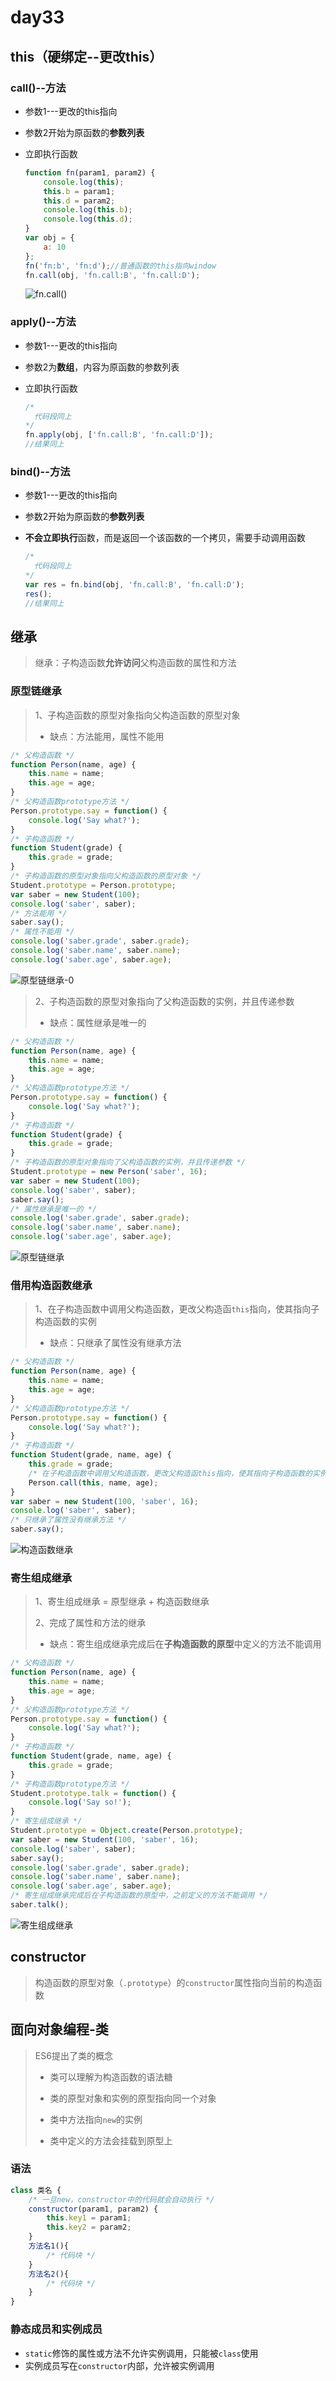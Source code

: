 # day33

## this（硬绑定--更改this）

### call()--方法

- 参数1---更改的this指向

- 参数2开始为原函数的**参数列表**

- 立即执行函数

  ```js
  function fn(param1, param2) {
      console.log(this);
      this.b = param1;
      this.d = param2;
      console.log(this.b);
      console.log(this.d);
  }
  var obj = {
      a: 10
  };
  fn('fn:b', 'fn:d');//普通函数的this指向window
  fn.call(obj, 'fn.call:B', 'fn.call:D');
  ```

  ![fn.call()](D:\1_2020Web\Note\06_JS高级\day_33\media\fn.call().jpg)

### apply()--方法

- 参数1---更改的this指向

- 参数2为**数组**，内容为原函数的参数列表

- 立即执行函数

  ```js
  /*
  	代码段同上
  */
  fn.apply(obj, ['fn.call:B', 'fn.call:D']);
  //结果同上
  ```

### bind()--方法

- 参数1---更改的this指向
- 参数2开始为原函数的**参数列表**

- **不会立即执行**函数，而是返回一个该函数的一个拷贝，需要手动调用函数

  ```js
  /*
  	代码段同上
  */
  var res = fn.bind(obj, 'fn.call:B', 'fn.call:D');
  res();
  //结果同上
  ```

## 继承

> 继承：子构造函数**允许访问**父构造函数的属性和方法

### 原型链继承

> 1、子构造函数的原型对象指向父构造函数的原型对象
>
> - 缺点：方法能用，属性不能用

```js
/* 父构造函数 */
function Person(name, age) {
    this.name = name;
    this.age = age;
}
/* 父构造函数prototype方法 */
Person.prototype.say = function() {
    console.log('Say what?');
}
/* 子构造函数 */
function Student(grade) {
    this.grade = grade;
}
/* 子构造函数的原型对象指向父构造函数的原型对象 */
Student.prototype = Person.prototype;
var saber = new Student(100);
console.log('saber', saber);
/* 方法能用 */
saber.say();
/* 属性不能用 */
console.log('saber.grade', saber.grade);
console.log('saber.name', saber.name);
console.log('saber.age', saber.age);
```

![原型链继承-0](D:\1_2020Web\Note\06_JS高级\day_33\media\原型链继承-0.jpg)

> 2、子构造函数的原型对象指向了父构造函数的实例，并且传递参数
>
> - 缺点：属性继承是唯一的

```js
/* 父构造函数 */
function Person(name, age) {
    this.name = name;
    this.age = age;
}
/* 父构造函数prototype方法 */
Person.prototype.say = function() {
    console.log('Say what?');
}
/* 子构造函数 */
function Student(grade) {
    this.grade = grade;
}
/* 子构造函数的原型对象指向了父构造函数的实例，并且传递参数 */
Student.prototype = new Person('saber', 16);
var saber = new Student(100);
console.log('saber', saber);
saber.say();
/* 属性继承是唯一的 */
console.log('saber.grade', saber.grade);
console.log('saber.name', saber.name);
console.log('saber.age', saber.age);
```

![原型链继承](D:\1_2020Web\Note\06_JS高级\day_33\media\原型链继承.jpg)

### 借用构造函数继承

> 1、在子构造函数中调用父构造函数，更改父构造函`this`指向，使其指向子构造函数的实例
>
> - 缺点：只继承了属性没有继承方法

```js
/* 父构造函数 */
function Person(name, age) {
    this.name = name;
    this.age = age;
}
/* 父构造函数prototype方法 */
Person.prototype.say = function() {
    console.log('Say what?');
}
/* 子构造函数 */
function Student(grade, name, age) {
    this.grade = grade;
    /* 在子构造函数中调用父构造函数，更改父构造函this指向，使其指向子构造函数的实例 */
    Person.call(this, name, age);
}
var saber = new Student(100, 'saber', 16);
console.log('saber', saber);
/* 只继承了属性没有继承方法 */
saber.say();
```

![构造函数继承](D:\1_2020Web\Note\06_JS高级\day_33\media\构造函数继承.jpg)

### 寄生组成继承

>1、寄生组成继承 = 原型继承 + 构造函数继承
>
>2、完成了属性和方法的继承
>
>- 缺点：寄生组成继承完成后在**子构造函数的原型**中定义的方法不能调用

```js
/* 父构造函数 */
function Person(name, age) {
    this.name = name;
    this.age = age;
}
/* 父构造函数prototype方法 */
Person.prototype.say = function() {
    console.log('Say what?');
}
/* 子构造函数 */
function Student(grade, name, age) {
    this.grade = grade;
}
/* 子构造函数prototype方法 */
Student.prototype.talk = function() {
    console.log('Say so!');
}
/* 寄生组成继承 */
Student.prototype = Object.create(Person.prototype);
var saber = new Student(100, 'saber', 16);
console.log('saber', saber);
saber.say();
console.log('saber.grade', saber.grade);
console.log('saber.name', saber.name);
console.log('saber.age', saber.age);
/* 寄生组成继承完成后在子构造函数的原型中，之前定义的方法不能调用 */
saber.talk();
```

![寄生组成继承](D:\1_2020Web\Note\06_JS高级\day_33\media\寄生组成继承.jpg)

## constructor

> 构造函数的原型对象（`.prototype`）的`constructor`属性指向当前的构造函数

## 面向对象编程-类

> ES6提出了类的概念
>
> - 类可以理解为构造函数的语法糖
>
> - 类的原型对象和实例的原型指向同一个对象
>
> - 类中方法指向`new`的实例
>
> - 类中定义的方法会挂载到原型上

### 语法

```js
class 类名 {
    /* 一旦new，constructor中的代码就会自动执行 */
    constructor(param1, param2) {
        this.key1 = param1;
        this.key2 = param2;
    }
    方法名1(){
        /* 代码块 */
    }
    方法名2(){
        /* 代码块 */
    }
}
```

### 静态成员和实例成员

- `static`修饰的属性或方法不允许实例调用，只能被`class`使用
- 实例成员写在`constructor`内部，允许被实例调用

